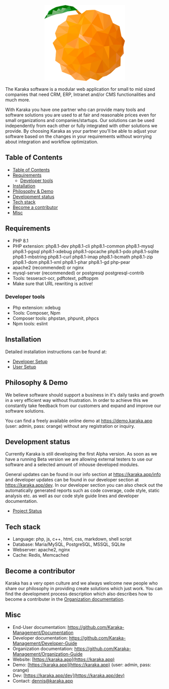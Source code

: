 <p align="center"><img src="https://raw.githubusercontent.com/Karaka-Management/Assets/master/art/logo.png" width="256" alt="Logo"></p>

The Karaka software is a modular web application for small to mid sized companies that need CRM, ERP, Intranet and/or CMS functionalities and much more.

With Karaka you have one partner who can provide many tools and software solutions you are used to at fair and reasonable prices even for small organizations and companies/startups. Our solutions can be used independently from each other or fully integrated with other solutions we provide. By choosing Karaka as your partner you'll be able to adjust your software based on the changes in your requirements without worrying about integration and workflow optimization.

## Table of Contents

- [Table of Contents](#table-of-contents)
- [Requirements](#requirements)
  - [Developer tools](#developer-tools)
- [Installation](#installation)
- [Philosophy & Demo](#philosophy--demo)
- [Development status](#development-status)
- [Tech stack](#tech-stack)
- [Become a contributor](#become-a-contributor)
- [Misc](#misc)

## Requirements

* PHP 8.1
* PHP extension: php8.1-dev php8.1-cli php8.1-common php8.1-mysql php8.1-pgsql php8.1-xdebug php8.1-opcache php8.1-pdo php8.1-sqlite php8.1-mbstring php8.1-curl php8.1-imap php8.1-bcmath php8.1-zip php8.1-dom php8.1-xml php8.1-phar php8.1-gd php-pear
* apache2 (recommended) or nginx
* mysql-server (recommended) or postgresql postgresql-contrib
* Tools: tesseract-ocr, pdftotext, pdftoppm
* Make sure that URL rewriting is active!

### Developer tools

* Php extension: xdebug
* Tools: Composer, Npm
* Composer tools: phpstan, phpunit, phpcs
* Npm tools: eslint

## Installation

Detailed installation instructions can be found at:

* [Developer Setup](https://github.com/Karaka-Management/Developer-Guide/blob/develop/general/setup.md)
* [User Setup](https://github.com/Karaka-Management/User-Guide/blob/develop/setup/install.md)

## Philosophy & Demo

We believe software should support a business in it's daily tasks and growth in a very efficient way without frustration. In order to achieve this we constantly take feedback from our customers and expand and improve our software solutions.

You can find a freely available online demo at https://demo.karaka.app (user: admin, pass: orange) without any registration or inquiry.

## Development status

Currently Karaka is still developing the first Alpha version. As soon as we have a running Beta version we are allowing external testers to use our software and a selected amount of inhouse developed modules.

General updates can be found in our info section at https://karaka.app/info and developer updates can be found in our developer section at https://karaka.app/dev. In our developer section you can also check out the automatically generated reports such as code coverage, code style, static analysis etc. as well as our code style guide lines and developer documentation.

* [Project Status](https://github.com/Karaka-Management/Organization-Guide/blob/master/Project/PROJECT.md)

## Tech stack

* Language: php, js, c++, html, css, markdown, shell script
* Database: Maria/MySQL, PostgreSQL, MSSQL, SQLite
* Webserver: apache2, nginx
* Cache: Redis, Memcached

## Become a contributor

Karaka has a very open culture and we always welcome new people who share our philosophy in providing create solutions which just work. You can find the development process description which also describes how to become a contributer in the [Organization documentation](https://github.com/Karaka-Management/Organization-Guide/blob/master/Processes/Development.md).

## Misc

* End-User documentation: https://github.com/Karaka-Management/Documentation
* Developer documentation: https://github.com/Karaka-Management/Developer-Guide
* Organization documentation: https://github.com/Karaka-Management/Organization-Guide
* Website: [https://karaka.app](https://karaka.app)
* Demo: [https://karaka.app](https://karaka.app) (user: admin, pass: orange)
* Dev: [https://karaka.app/dev](https://karaka.app/dev)
* Contact: dennis@karaka.app
